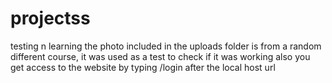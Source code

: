 # projectss
testing n learning
the photo included in the uploads folder is from a random different course, it was used as a test to check if it was working
also you get access to the website by typing /login after the local host url
